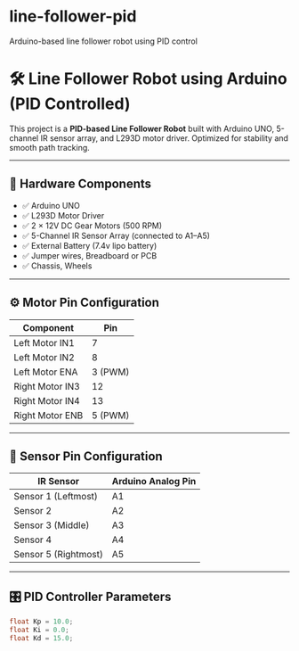 # line-follower-pid
Arduino-based line follower robot using PID control
# 🛠️ Line Follower Robot using Arduino (PID Controlled)

This project is a **PID-based Line Follower Robot** built with Arduino UNO, 5-channel IR sensor array, and L293D motor driver. Optimized for stability and smooth path tracking.

---

## 🚗 Hardware Components

- ✅ Arduino UNO
- ✅ L293D Motor Driver
- ✅ 2 × 12V DC Gear Motors (500 RPM)
- ✅ 5-Channel IR Sensor Array (connected to A1–A5)
- ✅ External Battery (7.4v lipo battery)
- ✅ Jumper wires, Breadboard or PCB
- ✅ Chassis, Wheels

---

## ⚙️ Motor Pin Configuration

| Component       | Pin |
|----------------|-----|
| Left Motor IN1 | 7   |
| Left Motor IN2 | 8   |
| Left Motor ENA | 3 (PWM) |
| Right Motor IN3| 12  |
| Right Motor IN4| 13  |
| Right Motor ENB| 5 (PWM) |

---

## 🔧 Sensor Pin Configuration

| IR Sensor | Arduino Analog Pin |
|----------|---------------------|
| Sensor 1 (Leftmost)  | A1 |
| Sensor 2             | A2 |
| Sensor 3 (Middle)    | A3 |
| Sensor 4             | A4 |
| Sensor 5 (Rightmost) | A5 |

---

## 🎛️ PID Controller Parameters

```cpp
float Kp = 10.0;
float Ki = 0.0;
float Kd = 15.0;
